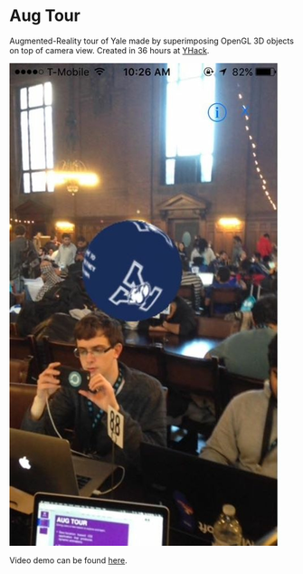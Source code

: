# Aug Tour
Augmented-Reality tour of Yale made by superimposing OpenGL 3D objects on top of camera view. Created in 36 hours at [YHack](http://www.yhack.org). 

![Screenshot taken at YHack](/media/yhack_photo.jpg)

Video demo can be found [here](https://youtu.be/rQUcHKMqh3Q).
